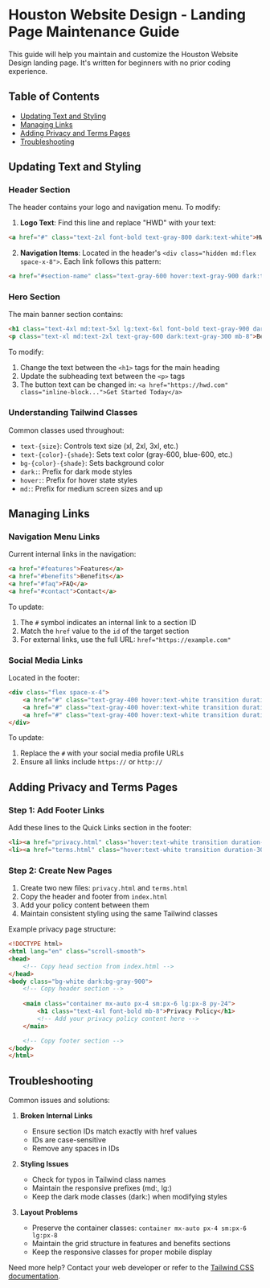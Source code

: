 # Houston Website Design - Landing Page Maintenance Guide

This guide will help you maintain and customize the Houston Website Design landing page. It's written for beginners with no prior coding experience.

## Table of Contents
- [Updating Text and Styling](#updating-text-and-styling)
- [Managing Links](#managing-links)
- [Adding Privacy and Terms Pages](#adding-privacy-and-terms-pages)
- [Troubleshooting](#troubleshooting)

## Updating Text and Styling

### Header Section
The header contains your logo and navigation menu. To modify:

1. **Logo Text**: Find this line and replace "HWD" with your text:
```html
<a href="#" class="text-2xl font-bold text-gray-800 dark:text-white">HWD</a>
```

2. **Navigation Items**: Located in the header's `<div class="hidden md:flex space-x-8">`. Each link follows this pattern:
```html
<a href="#section-name" class="text-gray-600 hover:text-gray-900 dark:text-gray-300 dark:hover:text-white transition duration-300">Menu Item</a>
```

### Hero Section
The main banner section contains:
```html
<h1 class="text-4xl md:text-5xl lg:text-6xl font-bold text-gray-900 dark:text-white mb-6 leading-tight">Houston Website Design</h1>
<p class="text-xl md:text-2xl text-gray-600 dark:text-gray-300 mb-8">Best Websites In Houston</p>
```

To modify:
1. Change the text between the `<h1>` tags for the main heading
2. Update the subheading text between the `<p>` tags
3. The button text can be changed in: `<a href="https://hwd.com" class="inline-block...">Get Started Today</a>`

### Understanding Tailwind Classes
Common classes used throughout:
- `text-{size}`: Controls text size (xl, 2xl, 3xl, etc.)
- `text-{color}-{shade}`: Sets text color (gray-600, blue-600, etc.)
- `bg-{color}-{shade}`: Sets background color
- `dark:`: Prefix for dark mode styles
- `hover:`: Prefix for hover state styles
- `md:`: Prefix for medium screen sizes and up

## Managing Links

### Navigation Menu Links
Current internal links in the navigation:
```html
<a href="#features">Features</a>
<a href="#benefits">Benefits</a>
<a href="#faq">FAQ</a>
<a href="#contact">Contact</a>
```

To update:
1. The `#` symbol indicates an internal link to a section ID
2. Match the `href` value to the `id` of the target section
3. For external links, use the full URL: `href="https://example.com"`

### Social Media Links
Located in the footer:
```html
<div class="flex space-x-4">
    <a href="#" class="text-gray-400 hover:text-white transition duration-300"><i class="fab fa-twitter"></i></a>
    <a href="#" class="text-gray-400 hover:text-white transition duration-300"><i class="fab fa-facebook"></i></a>
    <a href="#" class="text-gray-400 hover:text-white transition duration-300"><i class="fab fa-linkedin"></i></a>
</div>
```

To update:
1. Replace the `#` with your social media profile URLs
2. Ensure all links include `https://` or `http://`

## Adding Privacy and Terms Pages

### Step 1: Add Footer Links
Add these lines to the Quick Links section in the footer:
```html
<li><a href="privacy.html" class="hover:text-white transition duration-300">Privacy Policy</a></li>
<li><a href="terms.html" class="hover:text-white transition duration-300">Terms of Service</a></li>
```

### Step 2: Create New Pages
1. Create two new files: `privacy.html` and `terms.html`
2. Copy the header and footer from `index.html`
3. Add your policy content between them
4. Maintain consistent styling using the same Tailwind classes

Example privacy page structure:
```html
<!DOCTYPE html>
<html lang="en" class="scroll-smooth">
<head>
    <!-- Copy head section from index.html -->
</head>
<body class="bg-white dark:bg-gray-900">
    <!-- Copy header section -->
    
    <main class="container mx-auto px-4 sm:px-6 lg:px-8 py-24">
        <h1 class="text-4xl font-bold mb-8">Privacy Policy</h1>
        <!-- Add your privacy policy content here -->
    </main>

    <!-- Copy footer section -->
</body>
</html>
```

## Troubleshooting

Common issues and solutions:

1. **Broken Internal Links**
   - Ensure section IDs match exactly with href values
   - IDs are case-sensitive
   - Remove any spaces in IDs

2. **Styling Issues**
   - Check for typos in Tailwind class names
   - Maintain the responsive prefixes (md:, lg:)
   - Keep the dark mode classes (dark:) when modifying styles

3. **Layout Problems**
   - Preserve the container classes: `container mx-auto px-4 sm:px-6 lg:px-8`
   - Maintain the grid structure in features and benefits sections
   - Keep the responsive classes for proper mobile display

Need more help? Contact your web developer or refer to the [Tailwind CSS documentation](https://tailwindcss.com/docs).